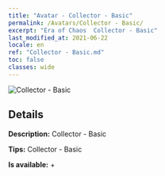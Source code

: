 ```yaml
---
title: "Avatar - Collector - Basic"
permalink: /Avatars/Collector - Basic/
excerpt: "Era of Chaos  Collector - Basic"
last_modified_at: 2021-06-22
locale: en
ref: "Collector - Basic.md"
toc: false
classes: wide
---
```

 ![Collector - Basic](/images/a/avatarFrame_71.png)

## Details

 **Description:** Collector - Basic 

 **Tips:** Collector - Basic 

 **Is available:**  + 

